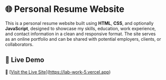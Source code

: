 # 🌐 Personal Resume Website

This is a personal resume website built using **HTML**, **CSS**, and optionally **JavaScript**, designed to showcase my skills, education, work experience, and contact information in a clean and responsive format. The site serves as an online portfolio and can be shared with potential employers, clients, or collaborators.

## 🚀 Live Demo

🔗 [[Visit the Live Site](https://your-vercel-link.vercel.app)](https://lab-work-5.vercel.app)



